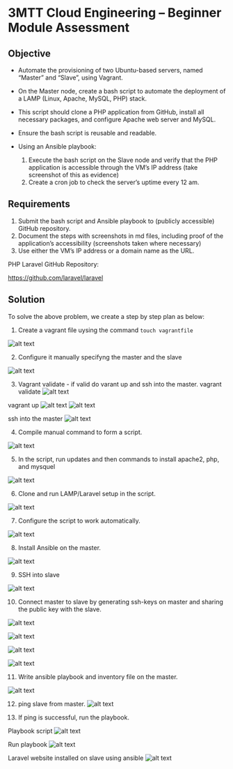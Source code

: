 # 3MTT Cloud Engineering – Beginner Module Assessment

## Objective

- Automate the provisioning of two Ubuntu-based servers, named “Master” and “Slave”, using Vagrant.
- On the Master node, create a bash script to automate the deployment of a LAMP (Linux, Apache, MySQL, PHP) stack.
- This script should clone a PHP application from GitHub, install all necessary packages, and configure Apache web server and MySQL. 
- Ensure the bash script is reusable and readable.
- Using an Ansible playbook:

    1. Execute the bash script on the Slave node and verify that the PHP application is accessible through the VM’s IP address (take screenshot of this as evidence)
    2. Create a cron job to check the server’s uptime every 12 am.

## Requirements

1. Submit the bash script and Ansible playbook to (publicly accessible) GitHub repository.
2. Document the steps with screenshots in md files, including proof of the application’s accessibility (screenshots taken where necessary)
3. Use either the VM’s IP address or a domain name as the URL.

PHP Laravel GitHub Repository:

https://github.com/laravel/laravel


## Solution

To solve the above problem, we create a step by step plan as below:

1. Create a vagrant file uysing the command `touch vagrantfile`

![alt text](<Images/create vagrantfile.PNG>)

2. Configure it manually specifyng the master and the slave

![alt text](<Images/Configure Vagrantfile.PNG>)

3. Vagrant validate - if valid do varant up and ssh into the master.
vagrant validate
![alt text](<Images/vagrant validate.PNG>)

vagrant up
![alt text](<Images/vagrant up.PNG>)
![alt text](<Images/vagrant up2.PNG>)

ssh into the master
![alt text](<Images/ssh into the master.PNG>)

4. Compile manual command to form a script.

![alt text](<Images/create vagrantfile.PNG>)

5. In the script, run updates and then commands to install apache2, php, and mysquel

![alt text](<Images/install apache etc.PNG>)

6. Clone and run LAMP/Laravel setup in the script. 

![alt text](Images/laravel.PNG)

7. Configure the script to work automatically.

![alt text](<Images/run script automatically.PNG>)

8. Install Ansible on the master.

![alt text](<Images/Install ansible.PNG>)

9. SSH into slave

![alt text](<Images/ssh slave.PNG>)

10. Connect master to slave by generating ssh-keys on master and sharing the public key with the slave.

![alt text](<Images/ssh keygen.PNG>)

![alt text](<Images/public key.PNG>)

![alt text](<Images/slave keys.PNG>)

![alt text](<Images/edit slave keys.PNG>)

11. Write ansible playbook and inventory file on the master.

![alt text](Images/playbook.PNG)

12. ping slave from master.
![alt text](<Images/ping slave.PNG>)

13. If ping is successful, run the playbook.

Playbook script
![alt text](<Images/playbook script.PNG>)

Run playbook
![alt text](<Images/playbook result.PNG>)

Laravel website installed on slave using ansible
![alt text](<Images/Laravel website installed on slave.PNG>)
